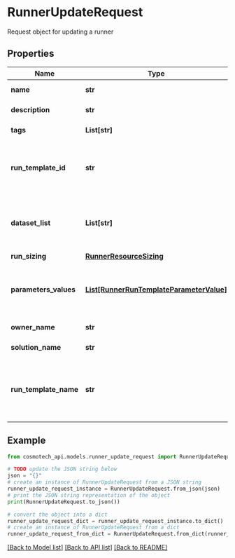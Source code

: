 # RunnerUpdateRequest

Request object for updating a runner

## Properties

Name | Type | Description | Notes
------------ | ------------- | ------------- | -------------
**name** | **str** | the Runner name | [optional] 
**description** | **str** | the Runner description | [optional] 
**tags** | **List[str]** | the list of tags | [optional] 
**run_template_id** | **str** | the Solution Run Template Id associated with this Runner | [optional] 
**dataset_list** | **List[str]** | the list of Dataset Id associated to this Runner Run Template | [optional] 
**run_sizing** | [**RunnerResourceSizing**](RunnerResourceSizing.md) |  | [optional] 
**parameters_values** | [**List[RunnerRunTemplateParameterValue]**](RunnerRunTemplateParameterValue.md) | the list of Solution Run Template parameters values | [optional] 
**owner_name** | **str** | the name of the owner | [optional] 
**solution_name** | **str** | the Solution name | [optional] 
**run_template_name** | **str** | the Solution Run Template name associated with this Runner | [optional] 

## Example

```python
from cosmotech_api.models.runner_update_request import RunnerUpdateRequest

# TODO update the JSON string below
json = "{}"
# create an instance of RunnerUpdateRequest from a JSON string
runner_update_request_instance = RunnerUpdateRequest.from_json(json)
# print the JSON string representation of the object
print(RunnerUpdateRequest.to_json())

# convert the object into a dict
runner_update_request_dict = runner_update_request_instance.to_dict()
# create an instance of RunnerUpdateRequest from a dict
runner_update_request_from_dict = RunnerUpdateRequest.from_dict(runner_update_request_dict)
```
[[Back to Model list]](../README.md#documentation-for-models) [[Back to API list]](../README.md#documentation-for-api-endpoints) [[Back to README]](../README.md)


